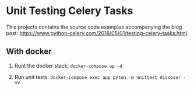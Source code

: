 # Unit Testing Celery Tasks

This projects contains the source code examples accompanying the blog post: https://www.python-celery.com/2018/05/01/testing-celery-tasks.html.


## With docker

1. Runt the docker stack:
```docker-compose up -d```

2. Run unit tests:
```docker-compose exec app pyton -m unittest discover -vv```
